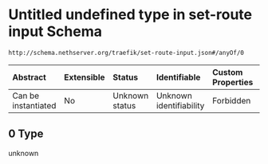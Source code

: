 # Untitled undefined type in set-route input Schema

```txt
http://schema.nethserver.org/traefik/set-route-input.json#/anyOf/0
```



| Abstract            | Extensible | Status         | Identifiable            | Custom Properties | Additional Properties | Access Restrictions | Defined In                                                                   |
| :------------------ | :--------- | :------------- | :---------------------- | :---------------- | :-------------------- | :------------------ | :--------------------------------------------------------------------------- |
| Can be instantiated | No         | Unknown status | Unknown identifiability | Forbidden         | Allowed               | none                | [set-route-input.json*](traefik/set-route-input.json "open original schema") |

## 0 Type

unknown

